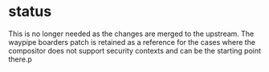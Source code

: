 <!--
    Copyright 2022-2024 TII (SSRC) and the Ghaf contributors
    SPDX-License-Identifier: CC-BY-SA-4.0
-->

# status

This is no longer needed as the changes are merged to the upstream. The waypipe boarders patch is retained as a reference for the cases where the compositor does not support security contexts and can be the starting point there.p
